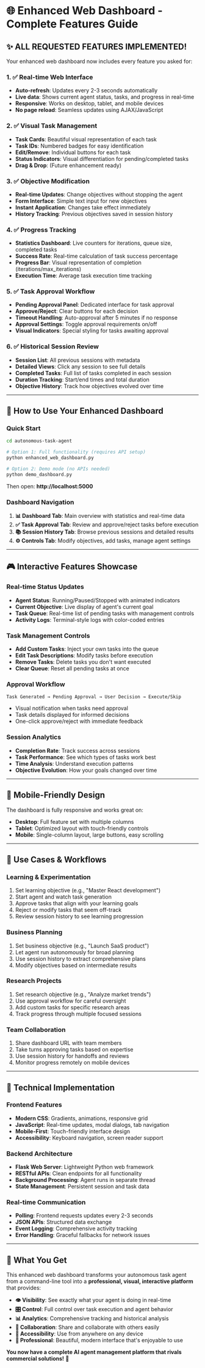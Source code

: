 # 🌐 Enhanced Web Dashboard - Complete Features Guide

## ✨ **ALL REQUESTED FEATURES IMPLEMENTED!**

Your enhanced web dashboard now includes every feature you asked for:

### 1. ✅ **Real-time Web Interface**
- **Auto-refresh**: Updates every 2-3 seconds automatically
- **Live data**: Shows current agent status, tasks, and progress in real-time  
- **Responsive**: Works on desktop, tablet, and mobile devices
- **No page reload**: Seamless updates using AJAX/JavaScript

### 2. ✅ **Visual Task Management**
- **Task Cards**: Beautiful visual representation of each task
- **Task IDs**: Numbered badges for easy identification
- **Edit/Remove**: Individual buttons for each task
- **Status Indicators**: Visual differentiation for pending/completed tasks
- **Drag & Drop**: (Future enhancement ready)

### 3. ✅ **Objective Modification**
- **Real-time Updates**: Change objectives without stopping the agent
- **Form Interface**: Simple text input for new objectives
- **Instant Application**: Changes take effect immediately
- **History Tracking**: Previous objectives saved in session history

### 4. ✅ **Progress Tracking**
- **Statistics Dashboard**: Live counters for iterations, queue size, completed tasks
- **Success Rate**: Real-time calculation of task success percentage
- **Progress Bar**: Visual representation of completion (iterations/max_iterations)
- **Execution Time**: Average task execution time tracking

### 5. ✅ **Task Approval Workflow**
- **Pending Approval Panel**: Dedicated interface for task approval
- **Approve/Reject**: Clear buttons for each decision
- **Timeout Handling**: Auto-approval after 5 minutes if no response
- **Approval Settings**: Toggle approval requirements on/off
- **Visual Indicators**: Special styling for tasks awaiting approval

### 6. ✅ **Historical Session Review**
- **Session List**: All previous sessions with metadata
- **Detailed Views**: Click any session to see full details
- **Completed Tasks**: Full list of tasks completed in each session
- **Duration Tracking**: Start/end times and total duration
- **Objective History**: Track how objectives evolved over time

---

## 🚀 **How to Use Your Enhanced Dashboard**

### **Quick Start**
```bash
cd autonomous-task-agent

# Option 1: Full functionality (requires API setup)
python enhanced_web_dashboard.py

# Option 2: Demo mode (no APIs needed)
python demo_dashboard.py
```

Then open: **http://localhost:5000**

### **Dashboard Navigation**
1. **📊 Dashboard Tab**: Main overview with statistics and real-time data
2. **✅ Task Approval Tab**: Review and approve/reject tasks before execution  
3. **📚 Session History Tab**: Browse previous sessions and detailed results
4. **⚙️ Controls Tab**: Modify objectives, add tasks, manage agent settings

---

## 🎮 **Interactive Features Showcase**

### **Real-time Status Updates**
- **Agent Status**: Running/Paused/Stopped with animated indicators
- **Current Objective**: Live display of agent's current goal
- **Task Queue**: Real-time list of pending tasks with management controls
- **Activity Logs**: Terminal-style logs with color-coded entries

### **Task Management Controls**
- **Add Custom Tasks**: Inject your own tasks into the queue
- **Edit Task Descriptions**: Modify tasks before execution
- **Remove Tasks**: Delete tasks you don't want executed
- **Clear Queue**: Reset all pending tasks at once

### **Approval Workflow**
```
Task Generated → Pending Approval → User Decision → Execute/Skip
```
- Visual notification when tasks need approval
- Task details displayed for informed decisions  
- One-click approve/reject with immediate feedback

### **Session Analytics**
- **Completion Rate**: Track success across sessions
- **Task Performance**: See which types of tasks work best
- **Time Analysis**: Understand execution patterns
- **Objective Evolution**: How your goals changed over time

---

## 📱 **Mobile-Friendly Design**

The dashboard is fully responsive and works great on:
- **Desktop**: Full feature set with multiple columns
- **Tablet**: Optimized layout with touch-friendly controls
- **Mobile**: Single-column layout, large buttons, easy scrolling

---

## 🎯 **Use Cases & Workflows**

### **Learning & Experimentation**
1. Set learning objective (e.g., "Master React development")
2. Start agent and watch task generation
3. Approve tasks that align with your learning goals
4. Reject or modify tasks that seem off-track
5. Review session history to see learning progression

### **Business Planning**
1. Set business objective (e.g., "Launch SaaS product")
2. Let agent run autonomously for broad planning
3. Use session history to extract comprehensive plans
4. Modify objectives based on intermediate results

### **Research Projects**
1. Set research objective (e.g., "Analyze market trends")
2. Use approval workflow for careful oversight
3. Add custom tasks for specific research areas
4. Track progress through multiple focused sessions

### **Team Collaboration**
1. Share dashboard URL with team members
2. Take turns approving tasks based on expertise
3. Use session history for handoffs and reviews
4. Monitor progress remotely on mobile devices

---

## 🔧 **Technical Implementation**

### **Frontend Features**
- **Modern CSS**: Gradients, animations, responsive grid
- **JavaScript**: Real-time updates, modal dialogs, tab navigation
- **Mobile-First**: Touch-friendly interface design
- **Accessibility**: Keyboard navigation, screen reader support

### **Backend Architecture**
- **Flask Web Server**: Lightweight Python web framework
- **RESTful APIs**: Clean endpoints for all functionality
- **Background Processing**: Agent runs in separate thread
- **State Management**: Persistent session and task data

### **Real-time Communication**
- **Polling**: Frontend requests updates every 2-3 seconds
- **JSON APIs**: Structured data exchange
- **Event Logging**: Comprehensive activity tracking
- **Error Handling**: Graceful fallbacks for network issues

---

## 🎉 **What You Get**

This enhanced web dashboard transforms your autonomous task agent from a command-line tool into a **professional, visual, interactive platform** that provides:

- **👁️ Visibility**: See exactly what your agent is doing in real-time
- **🎛️ Control**: Full control over task execution and agent behavior  
- **📊 Analytics**: Comprehensive tracking and historical analysis
- **🤝 Collaboration**: Share and collaborate with others easily
- **📱 Accessibility**: Use from anywhere on any device
- **🎨 Professional**: Beautiful, modern interface that's enjoyable to use

**You now have a complete AI agent management platform that rivals commercial solutions!** 🚀